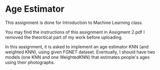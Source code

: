 # Age Estimator

This assignment is done for Introduction to Machine Learning class.

You may find the instructions of this assignment in Assigment 2.pdf
I removed the theoritical part of my work before uploading.

In this assignment, it is asked to implement an age estimator KNN (and weighted KNN), using given FGNET dataset.
Eventually, I should have two models (one KNN and one WeightedKNN) that estimates people's ages using their photographs.

